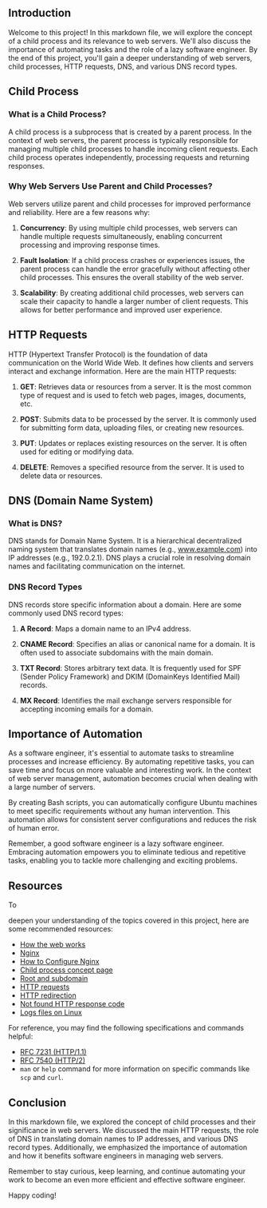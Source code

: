## Introduction

Welcome to this project! In this markdown file, we will explore the concept of a child process and its relevance to web servers. We'll also discuss the importance of automating tasks and the role of a lazy software engineer. By the end of this project, you'll gain a deeper understanding of web servers, child processes, HTTP requests, DNS, and various DNS record types.

## Child Process

### What is a Child Process?

A child process is a subprocess that is created by a parent process. In the context of web servers, the parent process is typically responsible for managing multiple child processes to handle incoming client requests. Each child process operates independently, processing requests and returning responses.

### Why Web Servers Use Parent and Child Processes?

Web servers utilize parent and child processes for improved performance and reliability. Here are a few reasons why:

1. **Concurrency**: By using multiple child processes, web servers can handle multiple requests simultaneously, enabling concurrent processing and improving response times.

2. **Fault Isolation**: If a child process crashes or experiences issues, the parent process can handle the error gracefully without affecting other child processes. This ensures the overall stability of the web server.

3. **Scalability**: By creating additional child processes, web servers can scale their capacity to handle a larger number of client requests. This allows for better performance and improved user experience.

## HTTP Requests

HTTP (Hypertext Transfer Protocol) is the foundation of data communication on the World Wide Web. It defines how clients and servers interact and exchange information. Here are the main HTTP requests:

1. **GET**: Retrieves data or resources from a server. It is the most common type of request and is used to fetch web pages, images, documents, etc.

2. **POST**: Submits data to be processed by the server. It is commonly used for submitting form data, uploading files, or creating new resources.

3. **PUT**: Updates or replaces existing resources on the server. It is often used for editing or modifying data.

4. **DELETE**: Removes a specified resource from the server. It is used to delete data or resources.

## DNS (Domain Name System)

### What is DNS?

DNS stands for Domain Name System. It is a hierarchical decentralized naming system that translates domain names (e.g., www.example.com) into IP addresses (e.g., 192.0.2.1). DNS plays a crucial role in resolving domain names and facilitating communication on the internet.

### DNS Record Types

DNS records store specific information about a domain. Here are some commonly used DNS record types:

1. **A Record**: Maps a domain name to an IPv4 address.

2. **CNAME Record**: Specifies an alias or canonical name for a domain. It is often used to associate subdomains with the main domain.

3. **TXT Record**: Stores arbitrary text data. It is frequently used for SPF (Sender Policy Framework) and DKIM (DomainKeys Identified Mail) records.

4. **MX Record**: Identifies the mail exchange servers responsible for accepting incoming emails for a domain.

## Importance of Automation

As a software engineer, it's essential to automate tasks to streamline processes and increase efficiency. By automating repetitive tasks, you can save time and focus on more valuable and interesting work. In the context of web server management, automation becomes crucial when dealing with a large number of servers.

By creating Bash scripts, you can automatically configure Ubuntu machines to meet specific requirements without any human intervention. This automation allows for consistent server configurations and reduces the risk of human error.

Remember, a good software engineer is a lazy software engineer. Embracing automation empowers you to eliminate tedious and repetitive tasks, enabling you to tackle more challenging and exciting problems.

## Resources

To

 deepen your understanding of the topics covered in this project, here are some recommended resources:

- [How the web works](https://developer.mozilla.org/en-US/docs/Learn/Getting_started_with_the_web/How_the_Web_works)
- [Nginx](https://www.nginx.com/)
- [How to Configure Nginx](https://docs.nginx.com/nginx/admin-guide/basic-functionality/managing-configuration-files/)
- [Child process concept page](https://en.wikipedia.org/wiki/Child_process)
- [Root and subdomain](https://en.wikipedia.org/wiki/Domain_name#Root_domain)
- [HTTP requests](https://developer.mozilla.org/en-US/docs/Web/HTTP/Methods)
- [HTTP redirection](https://en.wikipedia.org/wiki/HTTP_301)
- [Not found HTTP response code](https://developer.mozilla.org/en-US/docs/Web/HTTP/Status/404)
- [Logs files on Linux](https://opensource.com/article/18/4/sysadmin-guide-log-files)

For reference, you may find the following specifications and commands helpful:

- [RFC 7231 (HTTP/1.1)](https://tools.ietf.org/html/rfc7231)
- [RFC 7540 (HTTP/2)](https://tools.ietf.org/html/rfc7540)
- `man` or `help` command for more information on specific commands like `scp` and `curl`.

## Conclusion

In this markdown file, we explored the concept of child processes and their significance in web servers. We discussed the main HTTP requests, the role of DNS in translating domain names to IP addresses, and various DNS record types. Additionally, we emphasized the importance of automation and how it benefits software engineers in managing web servers.

Remember to stay curious, keep learning, and continue automating your work to become an even more efficient and effective software engineer.

Happy coding!
